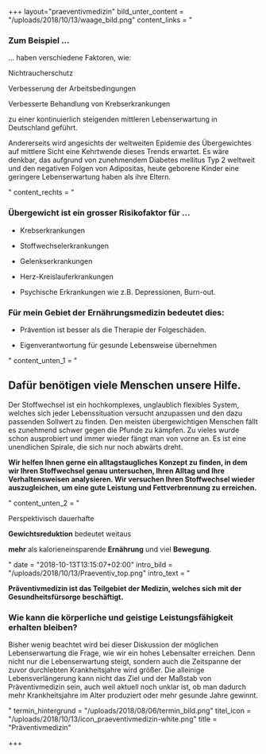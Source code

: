 +++
layout="praeventivmedizin"
bild_unter_content = "/uploads/2018/10/13/waage_bild.png"
content_links = "<h3>Zum Beispiel ... </h3><p>... haben verschiedene Faktoren, wie:</p><p>Nichtraucherschutz</p><p>Verbesserung der Arbeitsbedingungen</p><p>Verbesserte Behandlung von Krebserkrankungen </p><p>zu einer kontinuierlich steigenden mittleren Lebenserwartung in Deutschland geführt.</p><p>Andererseits wird angesichts der weltweiten Epidemie des  Übergewichtes auf mittlere Sicht eine Kehrtwende dieses Trends erwartet. Es wäre denkbar, das aufgrund von zunehmendem Diabetes mellitus Typ 2 weltweit und den negativen Folgen von Adipositas, heute geborene Kinder eine geringere Lebenserwartung haben als ihre Eltern.</p>"
content_rechts = "<h3>Übergewicht ist ein grosser Risikofaktor für ...</h3><ul><li><p>Krebserkrankungen</p></li><li><p>Stoffwechselerkrankungen</p></li><li><p>Gelenkserkrankungen</p></li><li><p>Herz-Kreislauferkrankungen</p></li><li><p>Psychische Erkrankungen wie z.B. Depressionen, Burn-out.</p></li></ul><h3>Für mein Gebiet der Ernährungsmedizin bedeutet dies:</h3><ul><li><p>Prävention ist besser als die Therapie der Folgeschäden.</p></li><li><p>Eigenverantwortung für gesunde Lebensweise übernehmen</p></li></ul>"
content_unten_1 = "<h2>Dafür benötigen viele Menschen unsere Hilfe.</h2><p>Der Stoffwechsel ist ein hochkomplexes, unglaublich flexibles System, welches sich jeder Lebenssituation versucht anzupassen und den dazu passenden Sollwert zu finden. Den meisten übergewichtigen Menschen fällt es zunehmend schwer gegen die Pfunde zu kämpfen. Zu vieles wurde schon ausprobiert und immer wieder fängt man von vorne an. Es ist eine unendlichen Spirale, die sich nur noch abwärts dreht.</p><p><strong>Wir helfen Ihnen gerne ein alltagstaugliches Konzept zu finden, in dem wir Ihren Stoffwechsel genau untersuchen, Ihren Alltag und Ihre Verhaltensweisen analysieren. Wir versuchen Ihren Stoffwechsel wieder auszugleichen, um eine gute Leistung und Fettverbrennung zu erreichen.</strong></p>"
content_unten_2 = "<p>Perspektivisch dauerhafte </p><p><strong>Gewichtsreduktion</strong>  bedeutet weitaus </p><p><strong>mehr</strong> als kalorieneinsparende <strong>Ernährung</strong> und viel <strong>Bewegung</strong>.</p>"
date = "2018-10-13T13:15:07+02:00"
intro_bild = "/uploads/2018/10/13/Praeventiv_top.png"
intro_text = "<p><strong>Präventivmedizin ist das Teilgebiet der Medizin, welches sich mit der Gesundheitsfürsorge beschäftigt.</strong></p><h3>Wie kann die körperliche und geistige Leistungsfähigkeit erhalten bleiben?</h3><p>Bisher wenig beachtet wird bei dieser Diskussion der möglichen Lebenserwartung die Frage, wie wir ein hohes Lebensalter erreichen. Denn nicht nur die Lebenserwartung steigt, sondern auch die Zeitspanne der zuvor durchlebten Krankheitsjahre wird größer. Die alleinige Lebensverlängerung kann nicht das Ziel und der Maßstab von Präventivmedizin sein, auch weil aktuell noch unklar ist, ob man dadurch mehr Krankheitsjahre im Alter produziert oder mehr gesunde Jahre gewinnt.</p>"
termin_hintergrund = "/uploads/2018/08/06/termin_bild.png"
titel_icon = "/uploads/2018/10/13/icon_praeventivmedizin-white.png"
title = "Präventivmedizin"

+++
